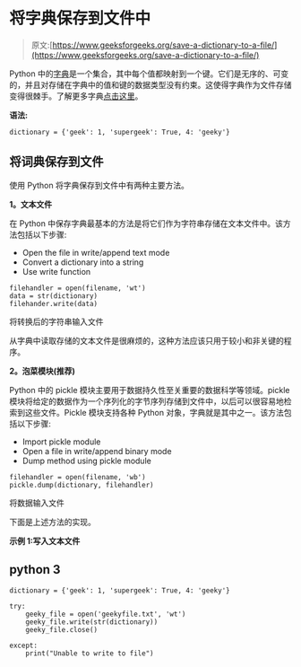 # 将字典保存到文件中

> 原文:[https://www.geeksforgeeks.org/save-a-dictionary-to-a-file/](https://www.geeksforgeeks.org/save-a-dictionary-to-a-file/)

Python 中的[字典](https://www.geeksforgeeks.org/python-dictionary/)是一个集合，其中每个值都映射到一个键。它们是无序的、可变的，并且对存储在字典中的值和键的数据类型没有约束。这使得字典作为文件存储变得很棘手。了解更多字典[点击这里](https://www.geeksforgeeks.org/python-dictionary/)。

**语法:**

```
dictionary = {'geek': 1, 'supergeek': True, 4: 'geeky'}

```

## 将词典保存到文件

使用 Python 将字典保存到文件中有两种主要方法。

**1。文本文件**

在 Python 中保存字典最基本的方法是将它们作为字符串存储在文本文件中。该方法包括以下步骤:

*   Open the file in write/append text mode
*   Convert a dictionary into a string
*   Use write function

```
filehandler = open(filename, 'wt')
data = str(dictionary)
filehander.write(data)

```

将转换后的字符串输入文件

从字典中读取存储的文本文件是很麻烦的，这种方法应该只用于较小和非关键的程序。

**2。泡菜模块(推荐)**

Python 中的 pickle 模块主要用于数据持久性至关重要的数据科学等领域。pickle 模块将给定的数据作为一个序列化的字节序列存储到文件中，以后可以很容易地检索到这些文件。Pickle 模块支持各种 Python 对象，字典就是其中之一。该方法包括以下步骤:

*   Import pickle module
*   Open a file in write/append binary mode
*   Dump method using pickle module

```
filehandler = open(filename, 'wb')
pickle.dump(dictionary, filehandler)

```

将数据输入文件

下面是上述方法的实现。

**示例 1:写入文本文件**

## python 3

```
dictionary = {'geek': 1, 'supergeek': True, 4: 'geeky'}

try:
    geeky_file = open('geekyfile.txt', 'wt')
    geeky_file.write(str(dictionary))
    geeky_file.close()

except:
    print("Unable to write to file")
```